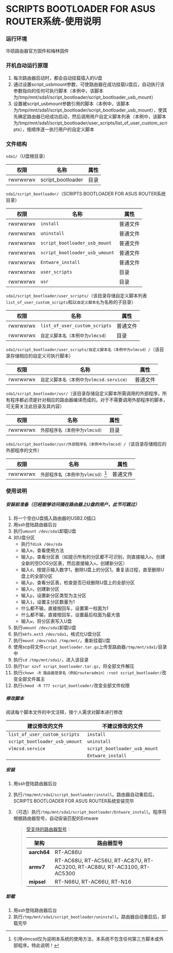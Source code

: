 # SCRIPTS BOOTLOADER FOR ASUS ROUTER系统-使用说明

### 运行环境

华硕路由器官方固件和梅林固件

### 开机自动运行原理

1. 每次路由器启动时，都会自动挂载插入的U盘
2. 通过设置script_usbmount参数，可使路由器在成功挂载U盘后，自动执行该参数指向的任何可执行脚本（本例中，该脚本为/tmp/mnt/sda1/script_bootloader/script_bootloader_usb_mount）
3. 设置被script_usbmount参数引用的脚本（本例中，该脚本为/tmp/mnt/sda1/script_bootloader/script_bootloader_usb_mount），使其先确定路由器已经成功启动，然后调用用户自定义脚本列表（本例中，该脚本为/tmp/mnt/sda1/script_bootloader/user_scripts/list_of_user_custom_scripts），按顺序逐一执行用户的自定义脚本

### 文件结构

`sda1/`（U盘根目录）

| 权限      | 名称              | 属性 |
| --------- | ----------------- | ---- |
| rwxrwxrwx | script_bootloader | 目录 |

`sda1/script_bootloader/`（SCRIPTS BOOTLOADER FOR ASUS ROUTER系统目录）

| 权限      | 名称                           | 属性     |
| --------- | ------------------------------ | -------- |
| rwxrwxrwx | `install`                      | 普通文件 |
| rwxrwxrwx | `uninstall`                    | 普通文件 |
| rwxrwxrwx | `script_bootloader_usb_mount`  | 普通文件 |
| rwxrwxrwx | `script_bootloader_usb_umount` | 普通文件 |
| rwxrwxrwx | `Entware_install`              | 普通文件 |
| rwxrwxrwx | `user_scripts`                 | 目录     |
| rwxrwxrwx | `usr`                          | 目录     |

`sda1/script_bootloader/user_scripts/`（该目录存储自定义脚本列表`list_of_user_custom_scripts`和以`自定义脚本名`为名称的子目录）

| 权限      | 名称                             | 属性     |
| --------- | -------------------------------- | -------- |
| rwxrwxrwx | `list_of_user_custom_scripts`    | 普通文件 |
| rwxrwxrwx | `自定义脚本名（本例中为vlmcsd）` | 目录     |

`sda1/script_bootloader/user_scripts/自定义脚本名（本例中为vlmcsd）/`（该目录存储相应的自定义可执行脚本）

| 权限      | 名称                                     | 属性     |
| --------- | ---------------------------------------- | -------- |
| rwxrwxrwx | `自定义脚本名（本例中为vlmcsd.service）` | 普通文件 |

`sda1/script_bootloader/usr/`（该目录存储自定义脚本所需调用的外部程序，所有程序都必须是针对相应的路由器编译而成的。对于不需要调用外部程序的脚本，可无需关注此目录及其内容）

| 权限      | 名称                           | 属性 |
| --------- | ------------------------------ | ---- |
| rwxrwxrwx | `外部程序名（本例中为vlmcsd）` | 目录 |

`sda1/script_bootloader/usr/外部程序名（本例中为vlmcsd）/`（该目录存储相应的外部程序的文件）

| 权限      | 名称                               | 属性     |
| --------- | ---------------------------------- | -------- |
| rwxrwxrwx | `外部程序名（本例中为vlmcsd）`[^1] | 普通文件 |

### 使用说明

##### 安装前准备（已经能够访问插在路由器上U盘的用户，此节可跳过）

1. 将一个空白U盘插入路由器的USB2.0插口
2. 用ssh登陆路由器后台
3. 执行`umount /dev/sda1`卸载U盘
4. 对U盘分区
   - 执行`fdisk /dev/sda`
   - 输入`m`，查看使用方法
   - 输入`p`，查看分区表（如提示所有的分区都不可识别，则直接输入`o`，创建全新的空DOS分区表，然后直接输入`n`，创建新分区）
   - 输入`d`，按提示输入数字1，删除U盘上的分区1。重复该过程，直至删除U盘上的全部分区
   - 输入`p`，查看分区表，检查是否已经删除U盘上的全部分区
   - 输入`n`，创建新分区
   - 输入`p`，设置新分区类型为主分区
   - 输入`1`，设置主分区数量为1
   - 什么都不输，直接按回车，设置第一柱面为1
   - 什么都不输，直接按回车，设置最后柱面为最大值
   - 输入`w`，将分区表写入U盘
5. 执行`umount /dev/sda1`卸载U盘
6. 执行`mkfs.ext3 /dev/sda1`，格式化U盘分区
7. 执行`mount /dev/sda1 /tmp/mnt/`，重新挂载U盘
8. 使用scp将文件`script_bootloader.tar.gz`上传至路由器`/tmp/mnt/sda1/`目录中
9. 执行`cd /tmp/mnt/sda1/`，进入该目录
10. 执行`tar xzvf script_bootloader.tar.gz`，将全部文件解压
11. 执行`chown -R 路由器登录名（例如routeradmin）:root script_bootloader/`改变全部文件属主
12. 执行`chmod -R 777 script_bootloader/`改变全部文件权限

##### 修改脚本

阅读每个脚本文件的中文注释，按个人需求对脚本进行修改

| 建议修改的文件                 | 不建议修改的文件              |
| ------------------------------ | ----------------------------- |
| `list_of_user_custom_scripts`  | `install`                     |
| `script_bootloader_usb_umount` | `uninstall`                   |
| `vlmcsd.service`               | `script_bootloader_usb_mount` |
|                                | `Entware_install`             |

##### 安装

1. 用ssh登陆路由器后台

2. 执行`/tmp/mnt/sda1/script_bootloader/install`。路由器自动重启后，SCRIPTS BOOTLOADER FOR ASUS ROUTER系统安装完毕

3. （可选）执行`/tmp/mnt/sda1/script_bootloader/Entware_install`。程序将根据路由器型号，自动安装匹配的Entware

   > [受支持的路由器型号](https://github.com/Entware/Entware/wiki/Install-on-Asus-stock-firmware)：
   >
   > | 架构        | 路由器型号                                                   |
   > | ----------- | ------------------------------------------------------------ |
   > | **aarch64** | RT-AC86U                                                     |
   > | **armv7**   | RT-AC68U, RT-AC56U, RT-AC87U, RT-AC3200, RT-AC88U, RT-AC3100, RT-AC5300 |
   > | **mipsel**  | RT-N66U, RT-AC66U, RT-N16                                    |

##### 卸载

1. 用ssh登陆路由器后台
2. 执行`/tmp/mnt/sda1/script_bootloader/uninstall`。路由器自动重启后，卸载完毕



[^1]: 引用vlmcsd仅为说明本系统的使用方法，本系统不包含任何第三方脚本或外部程序。特此说明！
